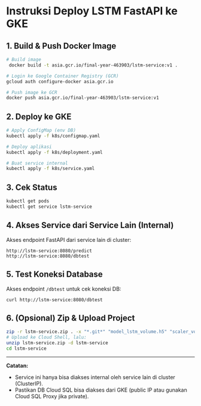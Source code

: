 # Instruksi Deploy LSTM FastAPI ke GKE

## 1. Build & Push Docker Image

```sh
# Build image
 docker build -t asia.gcr.io/final-year-463903/lstm-service:v1 .

# Login ke Google Container Registry (GCR)
gcloud auth configure-docker asia.gcr.io

# Push image ke GCR
docker push asia.gcr.io/final-year-463903/lstm-service:v1
```

## 2. Deploy ke GKE

```sh
# Apply ConfigMap (env DB)
kubectl apply -f k8s/configmap.yaml

# Deploy aplikasi
kubectl apply -f k8s/deployment.yaml

# Buat service internal
kubectl apply -f k8s/service.yaml
```

## 3. Cek Status

```sh
kubectl get pods
kubectl get service lstm-service
```

## 4. Akses Service dari Service Lain (Internal)

Akses endpoint FastAPI dari service lain di cluster:

```
http://lstm-service:8080/predict
http://lstm-service:8080/dbtest
```

## 5. Test Koneksi Database

Akses endpoint `/dbtest` untuk cek koneksi DB:

```
curl http://lstm-service:8080/dbtest
```

## 6. (Opsional) Zip & Upload Project

```sh
zip -r lstm-service.zip . -x "*.git*" "model_lstm_volume.h5" "scaler_volume.save"
# Upload ke Cloud Shell, lalu:
unzip lstm-service.zip -d lstm-service
cd lstm-service
```

---

**Catatan:**
- Service ini hanya bisa diakses internal oleh service lain di cluster (ClusterIP).
- Pastikan DB Cloud SQL bisa diakses dari GKE (public IP atau gunakan Cloud SQL Proxy jika private).